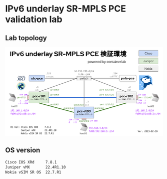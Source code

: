 # IPv6 underlay SR-MPLS PCE validation lab

## Lab topology

![IPv6 underlay SR-MPLS PCE validation lab](./internship.png)

## OS version

```
Cisco IOS XRd     7.8.1
Juniper vMX       22.4R1.10
Nokia vSIM SR OS  22.7.R1
```
